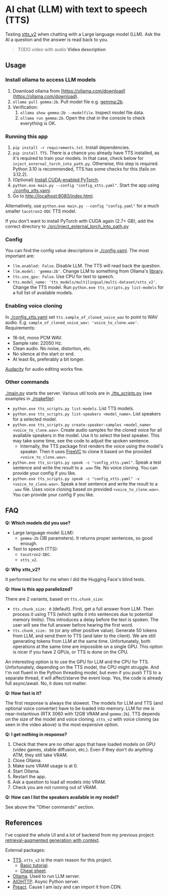 # AI chat (LLM) with text to speech (TTS)

Testing [xtts_v2](https://github.com/coqui-ai/TTS) when chatting with a Large language model (LLM). Ask the AI a question and the answer is read back to you.

> TODO video with audio
> **Video description**

## Usage

### Install ollama to access LLM models

1. Download ollama from [https://ollama.com/download](https://ollama.com/download).
2. `ollama pull gemma:2b`. Pull model file e.g. [gemma:2b](https://ollama.com/library/gemma:2b).
3. Verification:
   1. `ollama show gemma:2b --modelfile`. Inspect model file data.
   2. `ollama run gemma:2b`. Open the chat in the console to check everything is OK.

### Running this app

1. `pip install -r requirements.txt`. Install dependencies.
2. `pip install TTS`. There is a chance you already have TTS installed, as it's required to train your models. In that case, check below for `inject_external_torch_into_path.py`. Otherwise, this step is required. Python 3.10 is recommended, TTS has some checks for this (fails on 3.12.2).
3. (Optional) [Install CUDA-enabled PyTorch](https://pytorch.org/get-started/locally/).
4. `python.exe main.py --config "config_xtts.yaml"`. Start the app using [./config_xtts.yaml](config_xtts.yaml).
5. Go to [http://localhost:8080/index.html](http://localhost:8080/index.html).

Alternatively, use `python.exe main.py --config "config.yaml"` for a much smaller `tacotron2-DDC` TTS model.

If you don't want to install PyTorch with CUDA again (2.7+ GB), add the correct directory to [./src/inject_external_torch_into_path.py](src/inject_external_torch_into_path.py)

### Config

You can find the config value descriptions in [./config.yaml](config.yaml). The most important are:

- `llm.enabled: False`. Disable LLM. The TTS will read back the question.
- `llm.model: 'gemma:2b'`. Change LLM to something from Ollama's [library](https://ollama.com/library).
- `tts.use_gpu: False`. Use CPU for text to speech.
- `tts.model_name: 'tts_models/multilingual/multi-dataset/xtts_v2'`. Change the TTS model. Run `python.exe tts_scripts.py list-models` for a full list of available models.

### Enabling voice cloning

In [./config_xtts.yaml](config_xtts.yaml) set `tts.sample_of_cloned_voice_wav` to point to WAV audio. E.g. `sample_of_cloned_voice_wav: 'voice_to_clone.wav'`. Requirements:

- 16-bit, mono PCM WAV.
- Sample rate: 22050 Hz.
- Clean audio. No noise, distortion, etc.
- No silence at the start or end.
- At least 6s, preferably a bit longer.

[Audacity](https://www.audacityteam.org/) for audio editing works fine.

### Other commands

[./main.py](main.py) starts the server. Various util tools are in [./tts_scripts.py](tts_scripts.py) (see examples in [./makefile](makefile)):

- `python.exe tts_scripts.py list-models`. List TTS models.
- `python.exe tts_scripts.py list-speakers <model_name>`. List speakers for a selected model.
- `python.exe tts_scripts.py create-speaker-samples <model_name> <voice_to_clone.wav>`. Create audio samples for the cloned voice for all available speakers in the model. Use it to select the best speaker. This may take some time, see the code to adjust the spoken sentence.
  - Internally, the TTS package first renders the voice using the model's speaker. Then it uses [FreeVC](https://github.com/OlaWod/FreeVC) to clone it based on the provided `<voice_to_clone.wav>`.
- `python.exe tts_scripts.py speak -c "config_xtts.yaml"`. Speak a test sentence and write the result to a `.wav` file. No voice cloning. You can provide your config if you like.
- `python.exe tts_scripts.py speak -c "config_xtts.yaml" -v <voice_to_clone.wav>`. Speak a test sentence and write the result to a `.wav` file. Uses voice cloning based on provided `<voice_to_clone.wav>`. You can provide your config if you like.

## FAQ

**Q: Which models did you use?**

- Large language model (LLM):
  - `gemma-2b` (3B parameters). It returns proper sentences, so good enough.
- Text to speech (TTS):
  - `tacotron2-DDC`.
  - `xtts_v2`.

**Q: Why xtts_v2?**

It performed best for me when I did the Hugging Face's blind tests.

**Q: How is this app parallelized?**

There are 2 variants, based on `tts.chunk_size`:

- `tts.chunk_size: 0` (default). First, get a full answer from LLM. Then process it using TTS (which splits it into sentences due to potential memory limits). This introduces a delay before the text is spoken. The user will see the full answer before hearing the first word.
- `tts.chunk_size: 50` (or any other positive value). Generate 50 tokens from LLM, and send them to TTS (and later to the client). We are still generating tokens from LLM at the same time. Unfortunately, both operations at the same time are impossible on a single GPU. This option is nicer if you have 2 GPUs, or TTS is done on the CPU.

An interesting option is to use the GPU for LLM and the CPU for TTS. Unfortunately, depending on the TTS model, the CPU might struggle. And I'm not fluent in the Python threading model, but even if you push TTS to a separate thread, it will affect/starve the event loop. Yes, the code is already full async/await. No, it does not matter.

**Q: How fast is it?**

The first response is always the slowest. The models for LLM and TTS (and optional voice converter) have to be loaded into memory. LLM for me is near-instantious (RTX 3060 with 12GB VRAM and `gemma:2b`). TTS depends on the size of the model and voice cloning. `xtts_v2` with voice cloning (as seen in the video above) is the most expensive option.

**Q: I get nothing in response?**

1. Check that there are no other apps that have loaded models on GPU (video games, stable diffusion, etc.). Even if they don't do anything ATM, they still take VRAM.
2. Close Ollama.
3. Make sure VRAM usage is at 0.
4. Start Ollama.
5. Restart the app.
6. Ask a question to load all models into VRAM.
7. Check you are not running out of VRAM.

**Q: How can I list the speakers available in my model?**

See above the "Other commands" section.

## References

I've copied the whole UI and a lot of backend from my previous project: [retrieval-augmented generation with context](https://github.com/Scthe/rag-chat-with-context).

External packages:

- [TTS](https://docs.coqui.ai/en/latest/index.html). `xtts_v2` is the main reason for this project.
  - [Basic tutorial](https://docs.coqui.ai/en/latest/tutorial_for_nervous_beginners.html).
  - [Cheat sheet](https://docs.coqui.ai/en/latest/inference.html).
- [Ollama](https://ollama.com/). Used to run LLM server.
- [AIOHTTP](https://docs.aiohttp.org/en/stable/). Async Python server.
- [Preact](https://preactjs.com/). Cause I am lazy and can import it from CDN.
